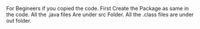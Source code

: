 For Begineers if you copied the code. First Create the Package as same in the code.
All the .java  files Are under src Folder.
All the .class files are under out folder.


